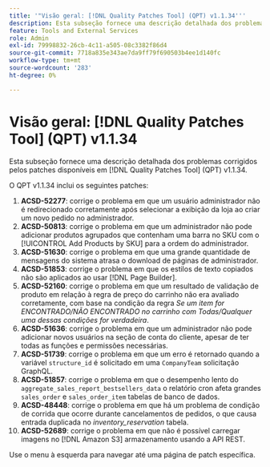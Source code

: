```yaml
---
title: '"Visão geral: [!DNL Quality Patches Tool] (QPT) v1.1.34'''
description: Esta subseção fornece uma descrição detalhada dos problemas corrigidos pelos patches disponíveis em [!DNL Quality Patches Tool] (QPT) v1.1.34.
feature: Tools and External Services
role: Admin
exl-id: 79998832-26cb-4c11-a505-08c3382f86d4
source-git-commit: 7718a835e343ae7da9ff79f690503b4ee1d140fc
workflow-type: tm+mt
source-wordcount: '283'
ht-degree: 0%

---
```


# Visão geral: [!DNL Quality Patches Tool] (QPT) v1.1.34

Esta subseção fornece uma descrição detalhada dos problemas corrigidos pelos patches disponíveis em [!DNL Quality Patches Tool] (QPT) v1.1.34.

O QPT v1.1.34 inclui os seguintes patches:

1. **ACSD-52277**: corrige o problema em que um usuário administrador não é redirecionado corretamente após selecionar a exibição da loja ao criar um novo pedido no administrador.
1. **ACSD-50813**: corrige o problema em que um administrador não pode adicionar produtos agrupados que contenham uma barra no SKU com o [!UICONTROL Add Products by SKU] para a ordem do administrador.
1. **ACSD-51630**: corrige o problema em que uma grande quantidade de mensagens do sistema atrasa o download de páginas de administrador.
1. **ACSD-51853**: corrige o problema em que os estilos de texto copiados não são aplicados ao usar [!DNL Page Builder].
1. **ACSD-52160**: corrige o problema em que um resultado de validação de produto em relação à regra de preço do carrinho não era avaliado corretamente, com base na condição da regra *Se um item for ENCONTRADO/NÃO ENCONTRADO no carrinho com Todas/Qualquer uma dessas condições for verdadeira*.
1. **ACSD-51636**: corrige o problema em que um administrador não pode adicionar novos usuários na seção de conta do cliente, apesar de ter todas as funções e permissões necessárias.
1. **ACSD-51739**: corrige o problema em que um erro é retornado quando a variável `structure_id` é solicitado em uma `CompanyTeam` solicitação GraphQL.
1. **ACSD-51857**: corrige o problema em que o desempenho lento do `aggregate_sales_report_bestsellers_data` o relatório cron afeta grandes `sales_order` e `sales_order_item` tabelas de banco de dados.
1. **ACSD-48448**: corrige o problema em que há um problema de condição de corrida que ocorre durante cancelamentos de pedidos, o que causa entrada duplicada no *inventory_reservation* tabela.
1. **ACSD-52689**: corrige o problema em que não é possível carregar imagens no [!DNL Amazon S3] armazenamento usando a API REST.

Use o menu à esquerda para navegar até uma página de patch específica.
